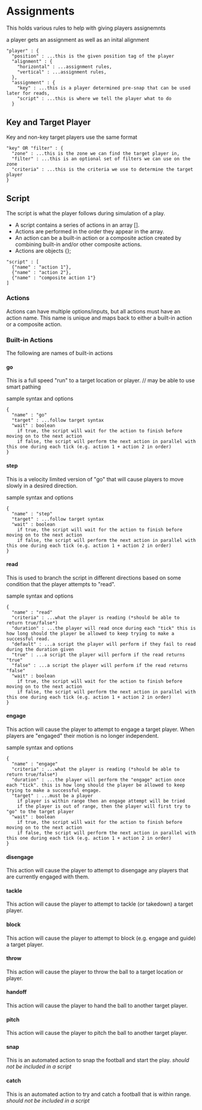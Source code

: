 # Assignments
This holds various rules to help with giving players assignemnts

a player gets an assignment as well as an inital alignment

```
"player" : {
  "position" : ...this is the given position tag of the player
  "alignment" : {
    "horizontal" : ...assignment rules,
    "vertical" : ...assignment rules,
  },
  "assignment" : {
    "key" : ...this is a player determined pre-snap that can be used later for reads,
    "script" : ...this is where we tell the player what to do
  }
```

## Key and Target Player
Key and non-key target players use the same format
```
"key" OR "filter" : {
  "zone" : ...this is the zone we can find the target player in,
  "filter" : ...this is an optional set of filters we can use on the zone 
  "criteria" : ...this is the criteria we use to determine the target player
}
```

## Script
The script is what the player follows during simulation of a play.
- A script contains a series of actions in an array []. 
- Actions are performed in the order they appear in the array.
- An action can be a built-in action or a composite action created by combining built-in and/or other composite actions.
- Actions are objects {};

```
"script" : [
  {"name" : "action 1"},
  {"name" : "action 2"},
  {"name" : "composite action 1"}
]
```

### Actions
Actions can have multiple options/inputs, but all actions must have an action name. This name is unique and maps back to either a built-in action or a composite action.

### Built-in Actions
The following are names of built-in actions

#### go
This is a full speed "run" to a target location or player. // may be able to use smart pathing

sample syntax and options
```
{
  "name" : "go"
  "target" : ...follow target syntax
  "wait" : boolean
    if true, the script will wait for the action to finish before moving on to the next action
    if false, the script will perform the next action in parallel with this one during each tick (e.g. action 1 + action 2 in order)
}
```

#### step
This is a velocity limited version of "go" that will cause players to move slowly in a desired direction.

sample syntax and options
```
{
  "name" : "step"
  "target" : ...follow target syntax
  "wait" : boolean
    if true, the script will wait for the action to finish before moving on to the next action
    if false, the script will perform the next action in parallel with this one during each tick (e.g. action 1 + action 2 in order)
}
```

#### read
This is used to branch the script in different directions based on some condition that the player attempts to "read".

sample syntax and options
```
{
  "name" : "read"
  "criteria" : ...what the player is reading (*should be able to return true/false*)
  "duration" : ...the player will read once during each "tick" this is how long should the player be allowed to keep trying to make a successful read.
  "default" : ...a script the player will perform if they fail to read during the duration given
  "true" : ...a script the player will perform if the read returns "true"
  "false" : ...a script the player will perform if the read returns "false"
  "wait" : boolean
    if true, the script will wait for the action to finish before moving on to the next action
    if false, the script will perform the next action in parallel with this one during each tick (e.g. action 1 + action 2 in order)
}
```

#### engage
This action will cause the player to attempt to engage a target player. When players are "engaged" their motion is no longer independent.

sample syntax and options
```
{
  "name" : "engage"
  "criteria" : ...what the player is reading (*should be able to return true/false*)
  "duration" : ...the player will perform the "engage" action once each "tick". this is how long should the player be allowed to keep trying to make a successful engage.
  "target" : ...must be a player 
    if player is within range then an engage attempt will be tried
    if the player is out of range, then the player will first try to "go" to the target player
  "wait" : boolean
    if true, the script will wait for the action to finish before moving on to the next action
    if false, the script will perform the next action in parallel with this one during each tick (e.g. action 1 + action 2 in order)
}
```

#### disengage
This action will cause the player to attempt to disengage any players that are currently engaged with them.

#### tackle
This action will cause the player to attempt to tackle (or takedown) a target player.

#### block
This action will cause the player to attempt to block (e.g. engage and guide) a target player.

#### throw
This action will cause the player to throw the ball to a target location or player.

#### handoff
This action will cause the player to hand the ball to another target player.

#### pitch 
This action will cause the player to pitch the ball to another target player.

#### snap
This is an automated action to snap the football and start the play. *should not be included in a script*

#### catch
This is an automated action to try and catch a football that is within range. *should not be included in a script*




  

